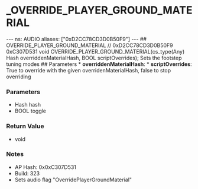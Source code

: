 # _OVERRIDE_PLAYER_GROUND_MATERIAL

--- ns: AUDIO aliases: ["0xD2CC78CD3D0B50F9"] --- ## OVERRIDE_PLAYER_GROUND_MATERIAL  // 0xD2CC78CD3D0B50F9 0xC307D531 void OVERRIDE_PLAYER_GROUND_MATERIAL(cs_type(Any) Hash overriddenMaterialHash, BOOL scriptOverrides);  Sets the footstep tuning modes  ## Parameters * **overriddenMaterialHash**: * **scriptOverrides**: True to override with the given overridenMaterialHash, false to stop overriding

### Parameters
* Hash hash
* BOOL toggle

### Return Value
* void

### Notes
* AP Hash: 0x0xC307D531
* Build: 323
* Sets audio flag "OverridePlayerGroundMaterial"

